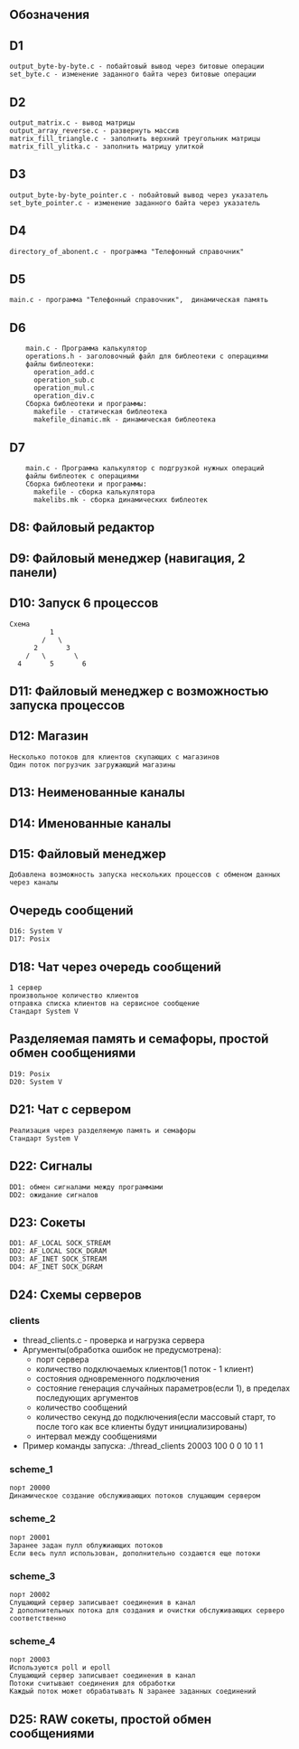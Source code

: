 ## Обозначения

## D1
    output_byte-by-byte.c - побайтовый вывод через битовые операции
    set_byte.c - изменение заданного байта через битовые операции

## D2
    output_matrix.c - вывод матрицы
    output_array_reverse.c - развернуть массив
    matrix_fill_triangle.c - заполнить верхний треугольник матрицы
    matrix_fill_ylitka.c - заполнить матрицу улиткой


## D3
    output_byte-by-byte_pointer.c - побайтовый вывод через указатель
    set_byte_pointer.c - изменение заданного байта через указатель

## D4
    directory_of_abonent.c - программа "Телефонный справочник"

## D5 
    main.c - программа "Телефонный справочник",  динамическая память


## D6
        main.c - Программа калькулятор 
        operations.h - заголовочный файл для библеотеки с операциями
        файлы библеотеки: 
          operation_add.c
          operation_sub.c
          operation_mul.c
          operation_div.c
        Сборка библеотеки и программы:
          makefile - статическая библеотека
          makefile_dinamic.mk - динамическая библеотека

## D7
        main.c - Программа калькулятор с подгрузкой нужных операций
        файлы библеотек с операциями
        Сборка библеотеки и программы:
          makefile - сборка калькулятора
          makelibs.mk - сборка динамических библеотек


## D8: Файловый редактор

## D9: Файловый менеджер (навигация, 2 панели)

## D10: Запуск 6 процессов
    Схема
              1
            /   \
          2       3
        /   \       \
      4       5       6
## D11: Файловый менеджер с возможностью запуска процессов

## D12: Магазин
    Несколько потоков для клиентов скупающих с магазинов
    Один поток погрузчик загружающий магазины

## D13: Неименованные каналы

## D14: Именованные каналы

## D15: Файловый менеджер
    Добавлена возможность запуска нескольких процессов с обменом данных через каналы

## Очередь сообщений
    D16: System V
    D17: Posix

## D18: Чат через очередь сообщений
    1 сервер
    произвольное количество клиентов
    отправка списка клиентов на сервисное сообщение
    Стандарт System V


## Разделяемая память и семафоры, простой обмен сообщениями
    D19: Posix
    D20: System V

## D21: Чат с сервером
    Реализация через разделяемую память и семафоры
    Стандарт System V


## D22: Сигналы
    DD1: обмен сигналами между программами
    DD2: ожидание сигналов

## D23: Сокеты
    DD1: AF_LOCAL SOCK_STREAM
    DD2: AF_LOCAL SOCK_DGRAM
    DD3: AF_INET SOCK_STREAM
    DD4: AF_INET SOCK_DGRAM

## D24: Схемы серверов


### clients
- thread_clients.c - проверка и нагрузка сервера
- Аргументы(обработка ошибок не предусмотрена):
    + порт сервера
    + количество подключаемых клиентов(1 поток - 1 клиент)
    + состояния одновременного подключения
    + состояние генерация случайных параметров(если 1), в пределах последующих аргументов
    + количество сообщений
    + количество секунд до подключения(если массовый старт, то после того как все клиенты будут инициализированы)
    + интервал между сообщениями
- Пример команды запуска: ./thread_clients 20003 100 0 0 10 1 1
### scheme_1
    порт 20000
    Динамическое создание обслуживающих потоков слущающим сервером
### scheme_2
    порт 20001
    Заранее задан пулл облужиающих потоков
    Если весь пулл использован, дополнительно создаются еще потоки
### scheme_3
    порт 20002
    Слущающий сервер записывает соединения в канал
    2 дополнительных потока для создания и очистки обслуживающих серверо соответственно
### scheme_4
    порт 20003
    Используются poll и epoll
    Слущающий сервер записывает соединения в канал
    Потоки считывают соединения для обработки
    Каждый поток может обрабатывать N заранее заданных соединений

## D25: RAW сокеты, простой обмен сообщениями
    
















